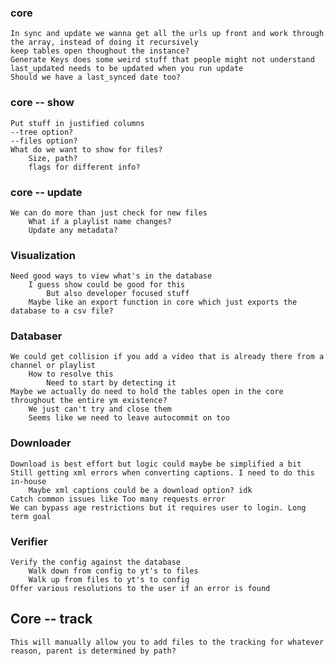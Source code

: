 ### core
    In sync and update we wanna get all the urls up front and work through the array, instead of doing it recursively
    keep tables open thoughout the instance?
    Generate Keys does some weird stuff that people might not understand
    last_updated needs to be updated when you run update
    Should we have a last_synced date too?

### core -- show
    Put stuff in justified columns
    --tree option?
    --files option?
    What do we want to show for files?
        Size, path?
        flags for different info?

### core -- update
    We can do more than just check for new files
        What if a playlist name changes?
        Update any metadata?

### Visualization
    Need good ways to view what's in the database
        I guess show could be good for this
            But also developer focused stuff
        Maybe like an export function in core which just exports the database to a csv file?

### Databaser
    We could get collision if you add a video that is already there from a channel or playlist
        How to resolve this
            Need to start by detecting it
    Maybe we actually do need to hold the tables open in the core throughout the entire ym existence?
        We just can't try and close them
        Seems like we need to leave autocommit on too

### Downloader
    Download is best effort but logic could maybe be simplified a bit
    Still getting xml errors when converting captions. I need to do this in-house
        Maybe xml captions could be a download option? idk
    Catch common issues like Too many requests error
    We can bypass age restrictions but it requires user to login. Long term goal

### Verifier
    Verify the config against the database
        Walk down from config to yt's to files
        Walk up from files to yt's to config
    Offer various resolutions to the user if an error is found

## Core -- track
    This will manually allow you to add files to the tracking for whatever reason, parent is determined by path?
        

            